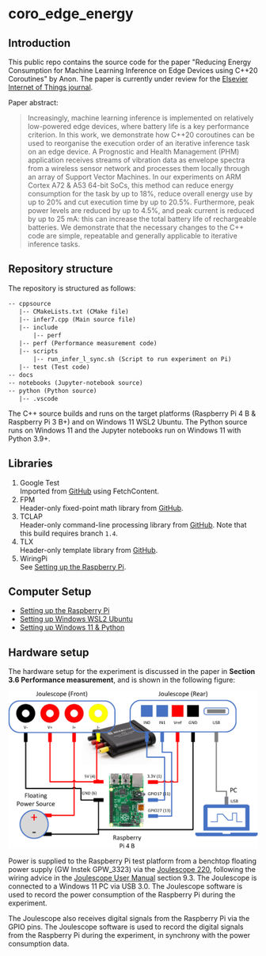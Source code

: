 # coro_edge_energy


## Introduction
This public repo contains the source code for the paper "Reducing Energy Consumption for Machine Learning Inference on Edge Devices using C++20 Coroutines" by Anon. The paper is currently under review for the [Elsevier Internet of Things journal](https://www.journals.elsevier.com/internet-of-things). 

Paper abstract:

> Increasingly, machine learning inference is implemented on relatively low-powered edge devices, where battery life is a key performance criterion. In this work, we demonstrate how C++20 coroutines can be used to reorganise the execution order of an iterative inference task on an edge device. A Prognostic and Health Management (PHM) application receives streams of vibration data as envelope spectra from a wireless sensor network and processes them locally through an array of Support Vector Machines. In our experiments on ARM Cortex A72 \& A53 64-bit SoCs, this method can reduce energy consumption for the task by up to 18\%, reduce overall energy use by up to 20\% and cut execution time by up to 20.5\%. Furthermore, peak power levels are reduced by up to 4.5\%, and peak current is reduced by up to 25 mA: this can increase the total battery life of rechargeable batteries. We demonstrate that the necessary changes to the C++ code are simple, repeatable and generally applicable to iterative inference tasks.

## Repository structure
The repository is structured as follows:

```
-- cppsource
   |-- CMakeLists.txt (CMake file)
   |-- infer7.cpp (Main source file)
   |-- include
       |-- perf
   |-- perf (Performance measurement code)
   |-- scripts
       |-- run_infer_l_sync.sh (Script to run experiment on Pi)
   |-- test (Test code)
-- docs
-- notebooks (Jupyter-notebook source)
-- python (Python source)
   |-- .vscode
```

The C++ source builds and runs on the target platforms (Raspberry Pi 4 B & Raspberry Pi 3 B+) and on Windows 11 WSL2 Ubuntu. The Python source runs on Windows 11 and the Jupyter notebooks run on Windows 11 with Python 3.9+.

## Libraries

1.  Google Test  
Imported from [GitHub](https://github.com/google/googletest/archive/03597a01ee50ed33e9dfd640b249b4be3799d395.zip) using FetchContent. 
1.  FPM  
Header-only fixed-point math library from [GitHub](https://github.com/MikeLankamp/fpm). 
1.  TCLAP  
Header-only command-line processing library from [GitHub](https://github.com/mirror/tclap). Note that this build requires branch `1.4`.
1.  TLX  
Header-only template library from [GitHub](https://github.com/tlx/tlx).
1.  WiringPi  
See [Setting up the Raspberry Pi](docs/raspberrypi.md).

## Computer Setup

- [Setting up the Raspberry Pi](docs/raspberrypi.md)  
- [Setting up Windows WSL2 Ubuntu](docs/windows_swl2_ubuntu.md)  
- [Setting up Windows 11 & Python](python/readme.md)

## Hardware setup

The hardware setup for the experiment is discussed in the paper in **Section 3.6 Performance measurement**, and is shown in the following figure:

![Hardware setup](docs/images/Chapter6-Layout4.png)

Power is supplied to the Raspberry Pi test platform from a benchtop floating power supply (GW Instek GPW_3323) via the [Joulescope 220](https://www.joulescope.com/products/js220-joulescope-precision-energy-analyzer), following the wiring advice in the [Joulescope User Manual](https://download.joulescope.com/products/JS220/JS220-K000/users_guide/Joulescope%20JS220%20User's%20Guide%20v1_5.pdf) section 9.3. The Joulescope is connected to a Windows 11 PC via USB 3.0. The Joulescope software is used to record the power consumption of the Raspberry Pi during the experiment.

The Joulescope also receives digital signals from the Raspberry Pi via the GPIO pins. The Joulescope software is used to record the digital signals from the Raspberry Pi during the experiment, in synchrony with the power consumption data.




